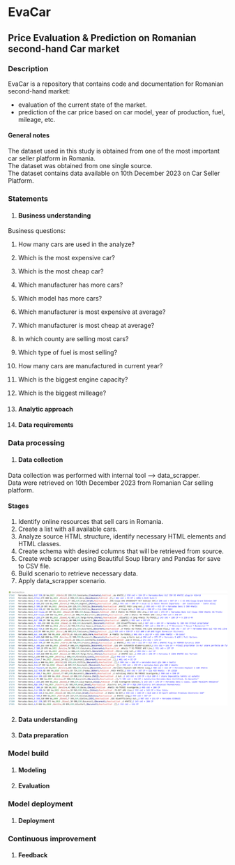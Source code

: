
# EvaCar

## Price Evaluation & Prediction on Romanian second-hand Car market

### Description
EvaCar is a repository that contains code and documentation for Romanian second-hand market:
- evaluation of the current state of the market.
- prediction of the car price based on car model, year of production, fuel, mileage, etc.

#### General notes

The dataset used in this study is obtained from one of the most important car seller platform in Romania.\
The dataset was obtained from one single source.\
The dataset contains data available on 10th December 2023 on Car Seller Platform.

### Statements

1. #### Business understanding
Business questions:
1. How many cars are used in the analyze?
2. Which is the most expensive car?
3. Which is the most cheap car?
4. Which manufacturer has more cars?
5. Which model has more cars?
6. Which manufacturer is most expensive at average?
7. Which manufacturer is most cheap at average?
8. In which county are selling most cars?
9. Which type of fuel is most selling?
10. How many cars are manufactured in current year?
11. Which is the biggest engine capacity?
12. Which is the biggest milleage?

2. #### Analytic approach

3. #### Data requirements

### Data processing

1. #### Data collection
Data collection was performed with internal tool --> data_scrapper.\
Data were retrieved on 10th December 2023 from Romanian Car selling platform.
#### Stages
1. Identify online resources that sell cars in Romania.
2. Create a list with all available cars.
3. Analyze source HTML structure, identify necessary HTML elements and HTML classes.
4. Create schema with desired columns that will be retrieved from source.
5. Create web scrapper using Beautiful Soup library and Pandas for save to CSV file.
6. Build scenario to retrieve necessary data.
7. Apply data_scrapper scenario.

![Raw Dataset.](media/image_1.PNG "Raw Dataset")

2. #### Data understanding
3. #### Data preparation

### Model build

1. #### Modeling
2. #### Evaluation

### Model deployment

1. #### Deployment

### Continuous improvement

1. #### Feedback
